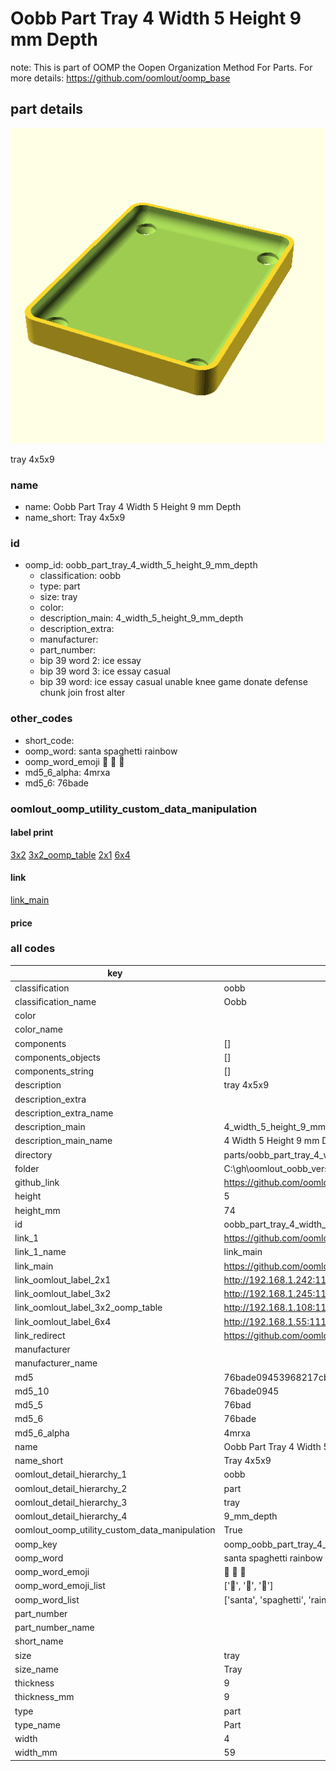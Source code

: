 # Oobb Part Tray 4 Width 5 Height 9 mm Depth  

note: This is part of OOMP the Oopen Organization Method For Parts. For more details: https://github.com/oomlout/oomp_base

##  part details
  

[![](3dpr.png)](3dpr.png)

tray 4x5x9



### name
* name: Oobb Part Tray 4 Width 5 Height 9 mm Depth
* name_short: Tray 4x5x9 
### id
* oomp_id: oobb_part_tray_4_width_5_height_9_mm_depth
  * classification: oobb
  * type: part
  * size: tray
  * color: 
  * description_main: 4_width_5_height_9_mm_depth
  * description_extra: 
  * manufacturer: 
  * part_number: 
  * bip 39 word 2: ice essay
  * bip 39 word 3: ice essay casual
  * bip 39 word: ice essay casual unable knee game donate defense chunk join frost alter

### other_codes
* short_code: 
* oomp_word: santa spaghetti rainbow
* oomp_word_emoji :santa: :spaghetti: :rainbow:
* md5_6_alpha: 4mrxa
* md5_6: 76bade






### oomlout_oomp_utility_custom_data_manipulation
#### label print
[3x2](http://192.168.1.245:1112/?label=oomp%204mrxa)
[3x2_oomp_table](http://192.168.1.108:1112/?label=oomp%204mrxa)
[2x1](http://192.168.1.242:1112/?label=oomp%204mrxa)
[6x4](http://192.168.1.55:1112/?label=oomp%204mrxa)    

#### link

[link_main](https://github.com/oomlout/oomlout_oobb_version_4_generated_parts/tree/main/navigation_oomp/oobb/part/tray/4_width_5_height_9_mm_depth/part)                              

#### price







### all codes 
| key | value |  
| --- | --- |  
| classification | oobb |  
| classification_name | Oobb |  
| color |  |  
| color_name |  |  
| components | [] |  
| components_objects | [] |  
| components_string | [] |  
| description | tray 4x5x9 |  
| description_extra |  |  
| description_extra_name |  |  
| description_main | 4_width_5_height_9_mm_depth |  
| description_main_name | 4 Width 5 Height 9 mm Depth |  
| directory | parts/oobb_part_tray_4_width_5_height_9_mm_depth |  
| folder | C:\gh\oomlout_oobb_version_4_generated_parts\parts\oobb_part_tray_4_width_5_height_9_mm_depth |  
| github_link | https://github.com/oomlout/oomlout_oomp_part_src/tree/main/parts/oobb_part_tray_4_width_5_height_9_mm_depth |  
| height | 5 |  
| height_mm | 74 |  
| id | oobb_part_tray_4_width_5_height_9_mm_depth |  
| link_1 | https://github.com/oomlout/oomlout_oobb_version_4_generated_parts/tree/main/navigation_oomp/oobb/part/tray/4_width_5_height_9_mm_depth/part |  
| link_1_name | link_main |  
| link_main | https://github.com/oomlout/oomlout_oobb_version_4_generated_parts/tree/main/navigation_oomp/oobb/part/tray/4_width_5_height_9_mm_depth/part |  
| link_oomlout_label_2x1 | http://192.168.1.242:1112/?label=oomp%204mrxa |  
| link_oomlout_label_3x2 | http://192.168.1.245:1112/?label=oomp%204mrxa |  
| link_oomlout_label_3x2_oomp_table | http://192.168.1.108:1112/?label=oomp%204mrxa |  
| link_oomlout_label_6x4 | http://192.168.1.55:1112/?label=oomp%204mrxa |  
| link_redirect | https://github.com/oomlout/oomlout_oobb_version_4_generated_parts/tree/main/parts/oobb_tray_04_05_09 |  
| manufacturer |  |  
| manufacturer_name |  |  
| md5 | 76bade09453968217cbdcec447534b81 |  
| md5_10 | 76bade0945 |  
| md5_5 | 76bad |  
| md5_6 | 76bade |  
| md5_6_alpha | 4mrxa |  
| name | Oobb Part Tray 4 Width 5 Height 9 mm Depth |  
| name_short | Tray 4x5x9  |  
| oomlout_detail_hierarchy_1 | oobb |  
| oomlout_detail_hierarchy_2 | part |  
| oomlout_detail_hierarchy_3 | tray |  
| oomlout_detail_hierarchy_4 | 9_mm_depth |  
| oomlout_oomp_utility_custom_data_manipulation | True |  
| oomp_key | oomp_oobb_part_tray_4_width_5_height_9_mm_depth |  
| oomp_word | santa spaghetti rainbow |  
| oomp_word_emoji | :santa: :spaghetti: :rainbow: |  
| oomp_word_emoji_list | [':santa:', ':spaghetti:', ':rainbow:'] |  
| oomp_word_list | ['santa', 'spaghetti', 'rainbow'] |  
| part_number |  |  
| part_number_name |  |  
| short_name |  |  
| size | tray |  
| size_name | Tray |  
| thickness | 9 |  
| thickness_mm | 9 |  
| type | part |  
| type_name | Part |  
| width | 4 |  
| width_mm | 59 |  
